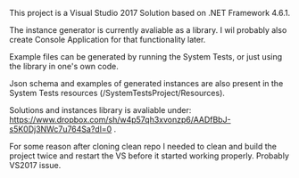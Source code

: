 This project is a Visual Studio 2017 Solution based on .NET Framework 4.6.1.

The instance generator is currently avaliable as a library. I wil probably also create Console Application for that functionality later.

Example files can be generated by running the System Tests, or just using the library in one's own code.

Json schema and examples of generated instances are also present in the System Tests resources (/SystemTestsProject/Resources).

Solutions and instances library is avaliable under: https://www.dropbox.com/sh/w4p57qh3xvonzp6/AADfBbJ-s5K0Dj3NWc7u764Sa?dl=0 .



For some reason after cloning clean repo I needed to clean and build the project twice and restart the VS before it started working properly. Probably VS2017 issue.